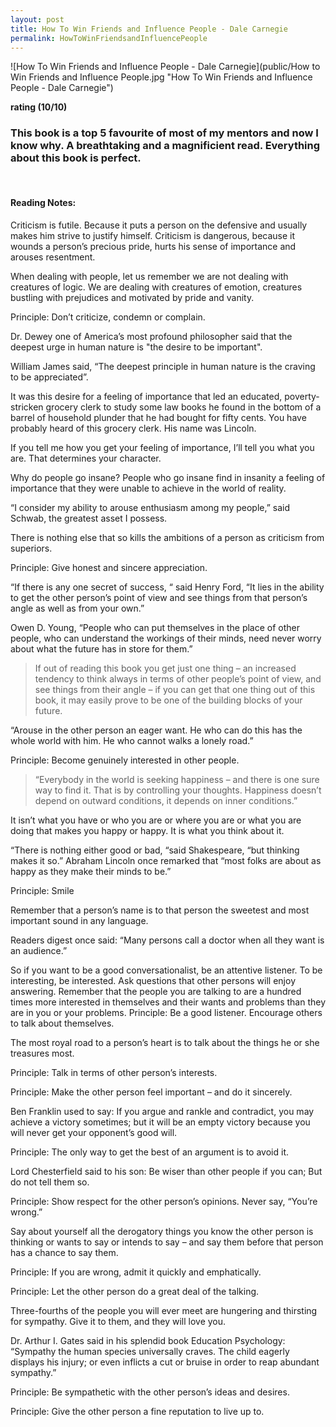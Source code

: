 ```yaml
---
layout: post
title: How To Win Friends and Influence People - Dale Carnegie
permalink: HowToWinFriendsandInfluencePeople
---
```


![How To Win Friends and Influence People - Dale Carnegie](public/How to Win Friends and Influence People.jpg "How To Win Friends and Influence People - Dale Carnegie")

**rating (10/10)**

### This book is a top 5 favourite of most of my mentors and now I know why. A breathtaking and a magnificient read. Everything about this book is perfect.


<br>


#### Reading Notes:

Criticism is futile. Because it puts a person on the defensive and usually makes him strive to justify himself. Criticism is dangerous, because it wounds a person’s precious pride, hurts his sense of importance and arouses resentment. 
 
When dealing with people, let us remember we are not dealing with creatures of logic. We are dealing with creatures of emotion, creatures bustling with prejudices and motivated by pride and vanity.  

Principle: Don’t criticize, condemn or complain. 

Dr. Dewey one of America’s most profound philosopher said that the deepest urge in human nature is "the desire to be important". 

William James said, “The deepest principle in human nature is the craving to be appreciated”. 

It was this desire for a feeling of importance that led an educated, poverty-stricken grocery clerk to study some law books he found in the bottom of a barrel of household plunder that he had bought for fifty cents. You have probably heard of this grocery clerk. His name was Lincoln.

If you tell me how you get your feeling of importance, I’ll tell you what you are. That determines your character.

Why do people go insane? People who go insane find in insanity a feeling of importance that they were unable to achieve in the world of reality.

“I consider my ability to arouse enthusiasm among my people,” said Schwab, the greatest asset I possess.

There is nothing else that so kills the ambitions of a person as criticism from superiors.

Principle: Give honest and sincere appreciation.

“If there is any one secret of success, “ said Henry Ford, “It lies in the ability to get the other person’s point of view and see things from that person’s angle as well as from your own.”

Owen D. Young, “People who can put themselves in the place of other people, who can understand the workings of their minds, need never worry about what the future has in store for them.”

> If out of reading this book you get just one thing – an increased tendency to think always in terms of other people’s point of view, and see things from their angle – if you can get that one thing out of this book, it may easily prove to be one of the building blocks of your future. 

“Arouse in the other person an eager want. He who can do this has the whole world with him. He who cannot walks a lonely road.”

Principle: Become genuinely interested in other people.

> “Everybody in the world is seeking happiness – and there is one sure way to find it. That is by controlling your thoughts. Happiness doesn’t depend on outward conditions, it depends on inner conditions.”

It isn’t what you have or who you are or where you are or what you are doing that makes you happy or happy. It is what you think about it. 

“There is nothing either good or bad, “said Shakespeare, “but thinking makes it so.”
Abraham Lincoln once remarked that “most folks are about as happy as they make their minds to be.”

Principle: Smile

Remember that a person’s name is to that person the sweetest and most important sound in any language. 

Readers digest once said: “Many persons call a doctor when all they want is an audience.”

So if you want to be a good conversationalist, be an attentive listener. To be interesting, be interested. Ask questions that other persons will enjoy answering.
Remember that the people you are talking to are a hundred times more interested in themselves and their wants and problems than they are in you or your problems.
Principle: Be a good listener. Encourage others to talk about themselves. 

The most royal road to a person’s heart is to talk about the things he or she treasures most.

Principle: Talk in terms of other person’s interests.

Principle: Make the other person feel important – and do it sincerely.

Ben Franklin used to say: 
If you argue and rankle and contradict, you may achieve a victory sometimes; but it will be an empty victory because you will never get your opponent’s good will. 

Principle: The only way to get the best of an argument is to avoid it.

Lord Chesterfield said to his son:
Be wiser than other people if you can; But do not tell them so.

Principle: Show respect for the other person’s opinions. Never say, “You’re wrong.”

Say about yourself all the derogatory things you know the other person is thinking or wants to say or intends to say – and say them before that person has a chance to say them.

Principle: If you are wrong, admit it quickly and emphatically.

Principle: Let the other person do a great deal of the talking.

Three-fourths of the people you will ever meet are hungering and thirsting for sympathy. Give it to them, and they will love you.

Dr. Arthur I. Gates said in his splendid book Education Psychology: “Sympathy the human species universally craves. The child eagerly displays his injury; or even inflicts a cut or bruise in order to reap abundant sympathy.”

Principle: Be sympathetic with the other person’s ideas and desires.

Principle: Give the other person a fine reputation to live up to.
